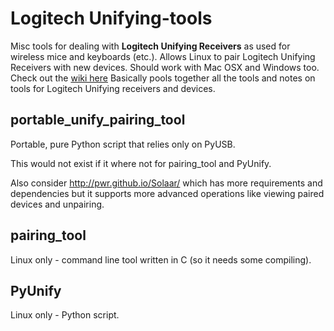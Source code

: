 # Logitech Unifying-tools

Misc tools for dealing with **Logitech Unifying Receivers** as used for 
wireless mice and keyboards (etc.). Allows Linux to pair Logitech 
Unifying Receivers with new devices. Should work with Mac OSX and 
Windows too. Check out the 
[wiki here](https://bitbucket.org/clach04/logitech-unifying-receiver-tools/wiki/Home)
Basically pools together all the tools and notes on tools for 
Logitech Unifying receivers and devices.

## portable_unify_pairing_tool

Portable, pure Python script that relies only on PyUSB.

This would not exist if it where not for pairing_tool and PyUnify.

Also consider http://pwr.github.io/Solaar/ which has more requirements and
dependencies but it supports more advanced operations like viewing paired
devices and unpairing.

## pairing_tool

Linux only - command line tool written in C (so it needs some compiling).

## PyUnify

Linux only - Python script.

